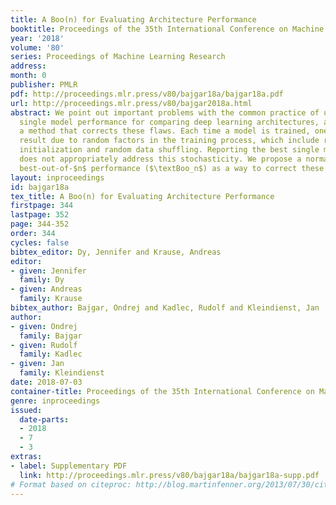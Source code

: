 ```yaml
---
title: A Boo(n) for Evaluating Architecture Performance
booktitle: Proceedings of the 35th International Conference on Machine Learning
year: '2018'
volume: '80'
series: Proceedings of Machine Learning Research
address: 
month: 0
publisher: PMLR
pdf: http://proceedings.mlr.press/v80/bajgar18a/bajgar18a.pdf
url: http://proceedings.mlr.press/v80/bajgar2018a.html
abstract: We point out important problems with the common practice of using the best
  single model performance for comparing deep learning architectures, and we propose
  a method that corrects these flaws. Each time a model is trained, one gets a different
  result due to random factors in the training process, which include random parameter
  initialization and random data shuffling. Reporting the best single model performance
  does not appropriately address this stochasticity. We propose a normalized expected
  best-out-of-$n$ performance ($\textBoo_n$) as a way to correct these problems.
layout: inproceedings
id: bajgar18a
tex_title: A Boo(n) for Evaluating Architecture Performance
firstpage: 344
lastpage: 352
page: 344-352
order: 344
cycles: false
bibtex_editor: Dy, Jennifer and Krause, Andreas
editor:
- given: Jennifer
  family: Dy
- given: Andreas
  family: Krause
bibtex_author: Bajgar, Ondrej and Kadlec, Rudolf and Kleindienst, Jan
author:
- given: Ondrej
  family: Bajgar
- given: Rudolf
  family: Kadlec
- given: Jan
  family: Kleindienst
date: 2018-07-03
container-title: Proceedings of the 35th International Conference on Machine Learning
genre: inproceedings
issued:
  date-parts:
  - 2018
  - 7
  - 3
extras:
- label: Supplementary PDF
  link: http://proceedings.mlr.press/v80/bajgar18a/bajgar18a-supp.pdf
# Format based on citeproc: http://blog.martinfenner.org/2013/07/30/citeproc-yaml-for-bibliographies/
---
```

